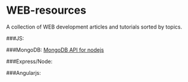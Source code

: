 # WEB-resources
A collection of WEB development articles and tutorials sorted by topics.

###JS:

###MongoDB:
[MongoDB API for nodejs](http://mongodb.github.io/node-mongodb-native/2.2/api/index.html)

###Express/Node:

###Angularjs:
